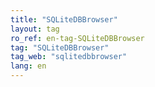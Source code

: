 ```yaml
---
title: "SQLiteDBBrowser"
layout: tag
ro_ref: en-tag-SQLiteDBBrowser
tag: "SQLiteDBBrowser"
tag_web: "sqlitedbbrowser"
lang: en
---
```

